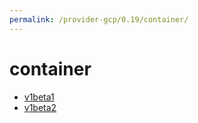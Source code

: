 ```yaml
---
permalink: /provider-gcp/0.19/container/
---
```


# container



* [v1beta1](v1beta1/index.md)
* [v1beta2](v1beta2/index.md)